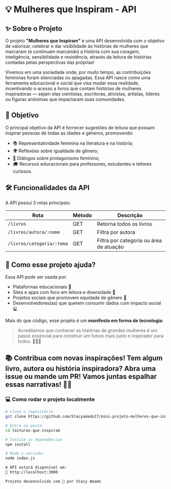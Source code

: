 # 💡 Mulheres que Inspiram - API

## ✨ Sobre o Projeto

O projeto **"Mulheres que Inspiram"** é uma API desenvolvida com o objetivo de valorizar, celebrar e dar visibilidade às histórias de mulheres que marcaram (e continuam marcando) a história com sua coragem, inteligência, sensibilidade e resistência, através da leitura de histórias contadas pelas perspectivas das próprias!

Vivemos em uma sociedade onde, por muito tempo, as contribuições femininas foram silenciadas ou apagadas. Essa API nasce como uma ferramenta educacional e social que visa mudar essa realidade, incentivando o acesso a livros que contam histórias de mulheres inspiradoras — sejam elas cientistas, escritoras, ativistas, artistas, líderes ou figuras anônimas que impactaram suas comunidades.

## 🎯 Objetivo

O principal objetivo da API é fornecer sugestões de leitura que possam inspirar pessoas de todas as idades e gêneros, promovendo:

- 📚 Representatividade feminina na literatura e na história;
- 🌍 Reflexões sobre igualdade de gênero;
- 💬 Diálogos sobre protagonismo feminino;
- 🎓 Recursos educacionais para professores, estudantes e leitores curiosos.

## 🛠️ Funcionalidades da API

A API possui 3 rotas principais:

| Rota | Método | Descrição |
|------|--------|-----------|
| `/livros` | GET | Retorna todos os livros |
| `/livros/autora/:nome` | GET | Filtra por autora |
| `/livros/categoria/:tema` | GET | Filtra por categoria ou área de atuação |


## 🚀 Como esse projeto ajuda?

Essa API pode ser usada por:

- Plataformas educacionais 📘  
- Sites e apps com foco em leitura e diversidade 📲  
- Projetos sociais que promovem equidade de gênero 🌱  
- Desenvolvedores(as) que querem consumir dados com impacto social 💻  

Mais do que código, esse projeto é um **manifesto em forma de tecnologia**:
> Acreditamos que conhecer as histórias de grandes mulheres é um passo essencial para construir um futuro mais justo e inspirador para todos. ✊🏾💖

📚 Contribua com novas inspirações!
Tem algum livro, autora ou história inspiradora?
Abra uma issue ou mande um PR! Vamos juntas espalhar essas narrativas! 💜✨
---

### 💻 Como rodar o projeto localmente

```bash
# Clone o repositório
git clone https://github.com/Stacyamado17/mini-projeto-mulheres-que-inspiram

# Entre na pasta
cd leituras-que-inspiram

# Instale as dependências
npm install

# Rode o servidor
node index.js

A API estará disponível em:
🔗 http://localhost:3000

Projeto desenvolvido com 💖 por Stacy Amado
